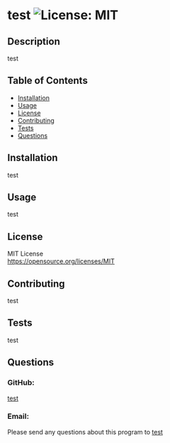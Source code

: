 # test ![License: MIT](https://img.shields.io/badge/License-MIT-yellow.svg)  
  ## Description    
  test  
  ## Table of Contents  
  * [Installation](#installation)  
  * [Usage](#usage)  
  * [License](#license)  
  * [Contributing](#contributing)  
  * [Tests](#tests)  
  * [Questions](#questions)  
  ## Installation  
  test  
  ## Usage  
  test  
  ## License    
  MIT License    
  https://opensource.org/licenses/MIT
     
  ## Contributing  
  test  
  ## Tests  
  test  
  ## Questions  
  ### GitHub:  
  [test](https://github.com/test)  
  ### Email:  
  Please send any questions about this program to [test](mailto:test)
